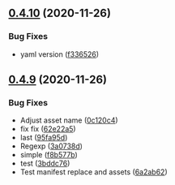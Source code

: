 ## [0.4.10](https://github.com/grzesuav/metacontroller/compare/v0.4.9...v0.4.10) (2020-11-26)


### Bug Fixes

* yaml version ([f336526](https://github.com/grzesuav/metacontroller/commit/f336526672b0d4f2ab1b855ac5cdfb97486365cf))

## [0.4.9](https://github.com/grzesuav/metacontroller/compare/v0.4.8...v0.4.9) (2020-11-26)


### Bug Fixes

* Adjust asset name ([0c120c4](https://github.com/grzesuav/metacontroller/commit/0c120c4a4b59821216a08a23979c35adff15f766))
* fix fix ([62e22a5](https://github.com/grzesuav/metacontroller/commit/62e22a573f5a734b2b56c16b6d5667fda7e2be74))
* last ([95fa95d](https://github.com/grzesuav/metacontroller/commit/95fa95d22efae3ba6dc79c0b39cc21bd90d27504))
* Regexp ([3a0738d](https://github.com/grzesuav/metacontroller/commit/3a0738de0dc77792985c34b1233c05ef09878de7))
* simple ([f8b577b](https://github.com/grzesuav/metacontroller/commit/f8b577b31b29f2a3727e746b53e549ddb149610b))
* test ([3bddc76](https://github.com/grzesuav/metacontroller/commit/3bddc769f5ed448ca3605c45b239be75e2dc9319))
* Test manifest replace and assets ([6a2ab62](https://github.com/grzesuav/metacontroller/commit/6a2ab621583da1d7d549a694fa5c668c2f53f572))
